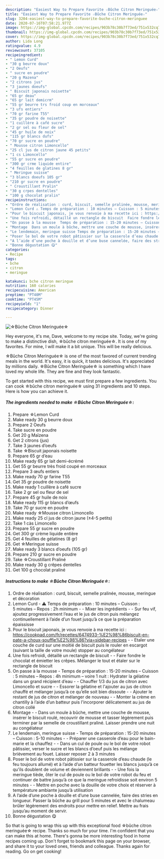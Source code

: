 ```yaml
---
description: "Easiest Way to Prepare Favorite ☆Bûche Citron Meringuée☆"
title: "Easiest Way to Prepare Favorite ☆Bûche Citron Meringuée☆"
slug: 3204-easiest-way-to-prepare-favorite-buche-citron-meringuee
date: 2020-07-16T07:58:21.977Z
image: https://img-global.cpcdn.com/recipes/903b78c30b7f73ed/751x532cq70/☆buche-citron-meringuee☆-photo-principale-de-la-recette.jpg
thumbnail: https://img-global.cpcdn.com/recipes/903b78c30b7f73ed/751x532cq70/☆buche-citron-meringuee☆-photo-principale-de-la-recette.jpg
cover: https://img-global.cpcdn.com/recipes/903b78c30b7f73ed/751x532cq70/☆buche-citron-meringuee☆-photo-principale-de-la-recette.jpg
author: Lida Long
ratingvalue: 4.9
reviewcount: 37105
recipeingredient:
- " Lemon Curd"
- "30 g beurre doux"
- "2 Oeufs"
- " sucre en poudre"
- "20 g Mazena"
- "2 citrons jus"
- "3 jaunes doeufs"
- " Biscuit japonais noisette"
- "65 gr deau"
- "65 gr lait demicrm"
- "55 gr beurre trs froid coup en morceaux"
- "3 ufs entiers"
- "70 gr farine T55"
- "35 gr poudre de noisette"
- "1 cuillère à café sucre"
- "2 gr sel ou fleur de sel"
- "45 gr huile de noix"
- "115 gr blancs dufs"
- "70 gr sucre en poudre"
- " Mousse citron Limoncello"
- "25 cl jus de citron jaune 45 petits"
- "1 cs Limoncello"
- "55 gr sucre en poudre"
- "300 gr crme liquide entire"
- "4 feuilles de glatines 8 gr"
- " Meringue suisse"
- "3 blancs doeufs 105 gr"
- "210 gr sucre en poudre"
- " Croustillant Pralin"
- "30 g crpes dentelles"
- "100 g chocolat pralin"
recipeinstructions:
- "Ordre de réalisation : curd, biscuit, semelle pralinée, mousse, meringue et décoration"
- "Lemon Curd ⚠️ Temps de préparation : 10 minutes – Cuisson : 5 minutes – Repos : 2h minimum  Mixer les ingrédients  Sur feu vif, ajoutez progressivement l’eau et le jus de citron puis mélangez continuellement à l’aide d’un fouet jusqu’à ce que la préparation épaississe"
- "Pour le biscuit japonais, je vous renvoie à ma recette ici : https://cookpad.com/fr/recettes/6474933-%E2%98%86biscuit-en-pate-a-choux-souffle%E2%98%86?via=sidebar-recipes  Etaler une couche de curd sur une moitié de biscuit puis le rouler en escargot (suivant la taille de votre moule) stopper au congélateur"
- "Une fois refroidi, détaillé un rectangle de biscuit  Faire fondre le chocolat et émietter les crêpes. Mélanger le tout et étaler sur le rectangle de biscuit"
- "On passe à la mousse  Temps de préparation : 15-20 minutes – Cuisson : 5 minutes – Repos : 4h minimum – voire 1 nuit : Hydrater la gélatine dans un grand récipient d’eau  Chauffer 1/3 du jus de citron avec Limoncello et sucre  Essorer la gélatine et l&#39;ajouter au jus de citron chauffé et mélanger jusqu’à ce qu’elle soit bien dissoute  Ajouter le restant de jus de citron et mélanger de nouveau  Monter la crème en chantilly à l’aide d’un batteur puis l&#39;incorporer délicatement au jus de citron collé"
- "Montage  Dans un moule à bûche, mettre une couche de mousse, insérer le biscuit roulé, recouvrir de mousse et tasser légèrement puis terminer par la semelle de croustillant praliné. Laisser prendre une nuit au congélateur"
- "Le lendemain, meringue suisse Temps de préparation : 15-20 minutes – Cuisson : 5-10 minutes  Préparer une casserole d’eau pour le bain-marie et la chauffez  Dans un cul de poule ou le bol de votre robot pâtissier, verser le sucre et les blancs d’oeuf puis les mélange brièvement au fouet. Laisser reposer 2 à 3 minutes"
- "Poser le bol de votre robot pâtissier sur la casserole d’eau chaude (le feu toujours allumé) et à l’aide d’un batteur fouetter les blancs jusqu’à ce qu’ils doublent de volume et deviennent brillants  Une fois la meringue tiède, ôter le cul de poule ou le bol de votre robot du feu et continuer de battre jusqu’à ce que la meringue refroidisse soit environ 5 minutes  Mettre en poche avec la douille de votre choix et réserver à température ambiante jusqu’à utilisation"
- "A l’aide d’une poche à douille et d’une buse cannelée, faire des stries en longueur. Passer la bûche au grill pour 5 minutes et avec le chalumeau brûler légèrement des endroits pour mettre en relief. Mettre au frais jusqu’au moment de servir."
- "Bonne dégustation 😋"
categories:
- Recipe
tags:
- bche
- citron
- meringue

katakunci: bche citron meringue 
nutrition: 160 calories
recipecuisine: American
preptime: "PT40M"
cooktime: "PT45M"
recipeyield: "1"
recipecategory: Dinner

---
```



![☆Bûche Citron Meringuée☆](https://img-global.cpcdn.com/recipes/903b78c30b7f73ed/751x532cq70/☆buche-citron-meringuee☆-photo-principale-de-la-recette.jpg)

Hey everyone, it's me, Dave, welcome to my recipe site. Today, we're going to make a distinctive dish, ☆bûche citron meringuée☆. It is one of my favorites. For mine, I will make it a bit unique. This will be really delicious.



☆Bûche Citron Meringuée☆ is one of the most favored of current trending meals in the world. It's easy, it is quick, it tastes delicious. It's appreciated by millions daily. ☆Bûche Citron Meringuée☆ is something which I have loved my whole life. They are fine and they look fantastic.


To get started with this recipe, we must first prepare a few ingredients. You can cook ☆bûche citron meringuée☆ using 31 ingredients and 10 steps. Here is how you can achieve it.

<!--inarticleads1-->

##### The ingredients needed to make ☆Bûche Citron Meringuée☆:

1. Prepare  ☆Lemon Curd
1. Make ready 30 g beurre doux
1. Prepare 2 Oeufs
1. Take  sucre en poudre
1. Get 20 g Maïzena
1. Get 2 citrons (jus)
1. Take 3 jaunes d’oeufs
1. Take  ☆Biscuit japonais noisette
1. Prepare 65 gr d’eau
1. Make ready 65 gr lait demi-écrémé
1. Get 55 gr beurre très froid coupé en morceaux
1. Prepare 3 œufs entiers
1. Make ready 70 gr farine T55
1. Get 35 gr poudre de noisette
1. Make ready 1 cuillère à café sucre
1. Take 2 gr sel ou fleur de sel
1. Prepare 45 gr huile de noix
1. Make ready 115 gr blancs d’œufs
1. Take 70 gr sucre en poudre
1. Make ready  ☆Mousse citron Limoncello
1. Make ready 25 cl jus de citron jaune (±4-5 petits)
1. Take 1 càs Limoncello
1. Prepare 55 gr sucre en poudre
1. Get 300 gr crème liquide entière
1. Get 4 feuilles de gélatines (8 gr)
1. Get  ☆Meringue suisse
1. Make ready 3 blancs d’oeufs (105 gr)
1. Prepare 210 gr sucre en poudre
1. Take  ☆Croustillant Praliné
1. Make ready 30 g crêpes dentelles
1. Get 100 g chocolat praliné




<!--inarticleads2-->

##### Instructions to make ☆Bûche Citron Meringuée☆:

1. Ordre de réalisation : curd, biscuit, semelle pralinée, mousse, meringue et décoration
1. Lemon Curd - ⚠️ Temps de préparation : 10 minutes – Cuisson : 5 minutes – Repos : 2h minimum -  - Mixer les ingrédients -  - Sur feu vif, ajoutez progressivement l’eau et le jus de citron puis mélangez continuellement à l’aide d’un fouet jusqu’à ce que la préparation épaississe
1. Pour le biscuit japonais, je vous renvoie à ma recette ici : https://cookpad.com/fr/recettes/6474933-%E2%98%86biscuit-en-pate-a-choux-souffle%E2%98%86?via=sidebar-recipes -  - Etaler une couche de curd sur une moitié de biscuit puis le rouler en escargot (suivant la taille de votre moule) stopper au congélateur
1. Une fois refroidi, détaillé un rectangle de biscuit -  - Faire fondre le chocolat et émietter les crêpes. Mélanger le tout et étaler sur le rectangle de biscuit
1. On passe à la mousse  - Temps de préparation : 15-20 minutes – Cuisson : 5 minutes – Repos : 4h minimum – voire 1 nuit : Hydrater la gélatine dans un grand récipient d’eau -  - Chauffer 1/3 du jus de citron avec Limoncello et sucre -  - Essorer la gélatine et l&#39;ajouter au jus de citron chauffé et mélanger jusqu’à ce qu’elle soit bien dissoute -  - Ajouter le restant de jus de citron et mélanger de nouveau -  - Monter la crème en chantilly à l’aide d’un batteur puis l&#39;incorporer délicatement au jus de citron collé
1. Montage -  - Dans un moule à bûche, mettre une couche de mousse, insérer le biscuit roulé, recouvrir de mousse et tasser légèrement puis terminer par la semelle de croustillant praliné. Laisser prendre une nuit au congélateur
1. Le lendemain, meringue suisse - Temps de préparation : 15-20 minutes – Cuisson : 5-10 minutes -  - Préparer une casserole d’eau pour le bain-marie et la chauffez -  - Dans un cul de poule ou le bol de votre robot pâtissier, verser le sucre et les blancs d’oeuf puis les mélange brièvement au fouet. Laisser reposer 2 à 3 minutes
1. Poser le bol de votre robot pâtissier sur la casserole d’eau chaude (le feu toujours allumé) et à l’aide d’un batteur fouetter les blancs jusqu’à ce qu’ils doublent de volume et deviennent brillants -  - Une fois la meringue tiède, ôter le cul de poule ou le bol de votre robot du feu et continuer de battre jusqu’à ce que la meringue refroidisse soit environ 5 minutes -  - Mettre en poche avec la douille de votre choix et réserver à température ambiante jusqu’à utilisation
1. A l’aide d’une poche à douille et d’une buse cannelée, faire des stries en longueur. Passer la bûche au grill pour 5 minutes et avec le chalumeau brûler légèrement des endroits pour mettre en relief. Mettre au frais jusqu’au moment de servir.
1. Bonne dégustation 😋




So that is going to wrap this up with this exceptional food ☆bûche citron meringuée☆ recipe. Thanks so much for your time. I'm confident that you can make this at home. There's gonna be more interesting food in home recipes coming up. Don't forget to bookmark this page on your browser, and share it to your loved ones, friends and colleague. Thanks again for reading. Go on get cooking!

